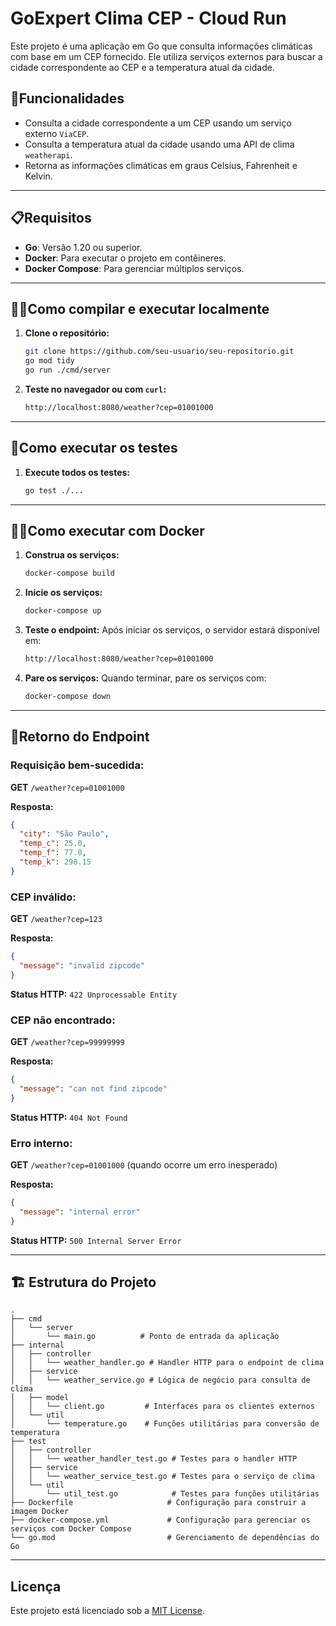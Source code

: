 # GoExpert Clima CEP - Cloud Run

Este projeto é uma aplicação em Go que consulta informações climáticas com base em um CEP fornecido. Ele utiliza serviços externos para buscar a cidade correspondente ao CEP e a temperatura atual da cidade.

## 🚀Funcionalidades

- Consulta a cidade correspondente a um CEP usando um serviço externo `ViaCEP`.
- Consulta a temperatura atual da cidade usando uma API de clima `weatherapi`.
- Retorna as informações climáticas em graus Celsius, Fahrenheit e Kelvin.

---

## 📋Requisitos

- **Go**: Versão 1.20 ou superior.
- **Docker**: Para executar o projeto em contêineres.
- **Docker Compose**: Para gerenciar múltiplos serviços.

---

## 🏃‍♂️Como compilar e executar localmente

1. **Clone o repositório:**
   ```bash
   git clone https://github.com/seu-usuario/seu-repositorio.git
   go mod tidy
   go run ./cmd/server
   ```

4. **Teste no navegador ou com `curl`:**
   ```bash
   http://localhost:8080/weather?cep=01001000
   ```

---

## 🧪Como executar os testes

1. **Execute todos os testes:**
   ```bash
   go test ./...
   ```

---

## 🏃‍♂️Como executar com Docker

1. **Construa os serviços:**
   ```bash
   docker-compose build
   ```

2. **Inicie os serviços:**
   ```bash
   docker-compose up
   ```

3. **Teste o endpoint:**
   Após iniciar os serviços, o servidor estará disponível em:
   ```bash
   http://localhost:8080/weather?cep=01001000
   ```

4. **Pare os serviços:**
   Quando terminar, pare os serviços com:
   ```bash
   docker-compose down
   ```

---

## 📡Retorno do Endpoint

### Requisição bem-sucedida:
**GET** `/weather?cep=01001000`

**Resposta:**
```json
{
  "city": "São Paulo",
  "temp_c": 25.0,
  "temp_f": 77.0,
  "temp_k": 298.15
}
```

### CEP inválido:
**GET** `/weather?cep=123`

**Resposta:**
```json
{
  "message": "invalid zipcode"
}
```

**Status HTTP:** `422 Unprocessable Entity`

### CEP não encontrado:
**GET** `/weather?cep=99999999`

**Resposta:**
```json
{
  "message": "can not find zipcode"
}
```

**Status HTTP:** `404 Not Found`

### Erro interno:
**GET** `/weather?cep=01001000` (quando ocorre um erro inesperado)

**Resposta:**
```json
{
  "message": "internal error"
}
```

**Status HTTP:** `500 Internal Server Error`

---

## 🏗️ Estrutura do Projeto

```plaintext
.
├── cmd
│   └── server
│       └── main.go          # Ponto de entrada da aplicação
├── internal
│   ├── controller
│   │   └── weather_handler.go # Handler HTTP para o endpoint de clima
│   ├── service
│   │   └── weather_service.go # Lógica de negócio para consulta de clima
│   ├── model
│   │   └── client.go         # Interfaces para os clientes externos
│   └── util
│       └── temperature.go    # Funções utilitárias para conversão de temperatura
├── test
│   ├── controller
│   │   └── weather_handler_test.go # Testes para o handler HTTP
│   ├── service
│   │   └── weather_service_test.go # Testes para o serviço de clima
│   └── util
│       └── util_test.go            # Testes para funções utilitárias
├── Dockerfile                     # Configuração para construir a imagem Docker
├── docker-compose.yml             # Configuração para gerenciar os serviços com Docker Compose
└── go.mod                         # Gerenciamento de dependências do Go
```

---

## Licença

Este projeto está licenciado sob a [MIT License](LICENSE).
